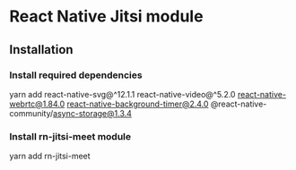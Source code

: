 # React Native Jitsi module

## Installation

### Install required dependencies
yarn add react-native-svg@^12.1.1 react-native-video@^5.2.0 react-native-webrtc@1.84.0 react-native-background-timer@2.4.0 @react-native-community/async-storage@1.3.4

### Install rn-jitsi-meet module
yarn add rn-jitsi-meet
